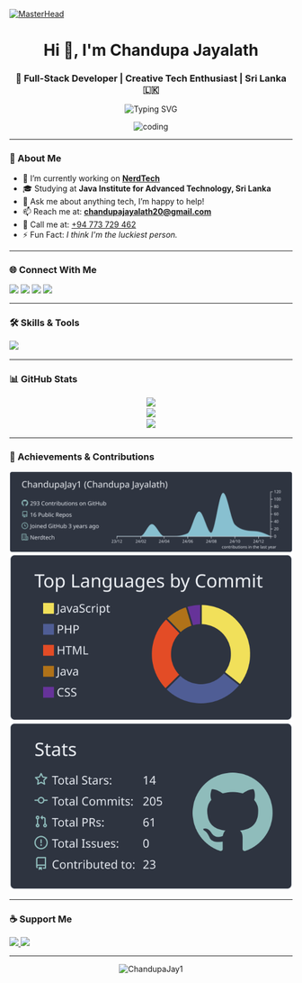 [![MasterHead](https://repository-images.githubusercontent.com/588181932/e36ec678-7984-4cdd-8e4c-a3932772ff8e)](https://nerdtechlk.com)

<h1 align="center">Hi 👋, I'm Chandupa Jayalath</h1>
<h3 align="center">🚀 Full-Stack Developer | Creative Tech Enthusiast | Sri Lanka 🇱🇰</h3>

<p align="center">
  <img src="https://readme-typing-svg.herokuapp.com?font=Fira+Code&duration=3000&pause=1000&color=58A6FF&center=true&vCenter=true&width=435&lines=Frontend+%2F+Backend+Developer;UI%2FUX+Designer+%7C+Tech+Lover;Building+web+%26+mobile+apps;Always+learning+new+things" alt="Typing SVG" />
</p>

<p align="center">
  <img src="https://media.giphy.com/media/WUlplcMpOCEmTGBtBW/giphy.gif" width="400" alt="coding" />
</p>

---

### 🧠 About Me

- 🔭 I’m currently working on [**NerdTech**](https://nerdtechlk.com)
- 🎓 Studying at **Java Institute for Advanced Technology, Sri Lanka**
- 💬 Ask me about anything tech, I’m happy to help!
- 📫 Reach me at: **chandupajayalath20@gmail.com**
- 📱 Call me at: [+94 773 729 462](tel:+94773729462)
- ⚡ Fun Fact: *I think I'm the luckiest person.*

---

### 🌐 Connect With Me

<p align="left">
  <a href="https://twitter.com/Chandupa123" target="_blank"><img src="https://img.shields.io/badge/X-000000?style=for-the-badge&logo=x&logoColor=white" /></a>
  <a href="https://facebook.com/chandupajayalath2" target="_blank"><img src="https://img.shields.io/badge/Facebook-1877F2?style=for-the-badge&logo=facebook&logoColor=white" /></a>
  <a href="https://instagram.com/chandupa_music" target="_blank"><img src="https://img.shields.io/badge/Instagram-E4405F?style=for-the-badge&logo=instagram&logoColor=white" /></a>
  <a href="https://www.youtube.com/@chandupajayalath" target="_blank"><img src="https://img.shields.io/badge/YouTube-FF0000?style=for-the-badge&logo=youtube&logoColor=white" /></a>
</p>

---

### <h3 align="left">🛠️ Skills & Tools</h3>
<p align="left">
  <img src="https://skillicons.dev/icons?i=html,css,js,bootstrap,php,mysql,mongodb,nodejs,react,arduino,git,firebase,illustrator,photoshop,unity" />
</p>

---

### 📊 GitHub Stats

<p align="center">
  <img src="https://github-readme-streak-stats.herokuapp.com/?user=ChandupaJay1&theme=tokyonight&hide_border=true" />
  <br/>
  <img src="https://github-readme-stats.vercel.app/api?username=ChandupaJay1&show_icons=true&theme=tokyonight&hide_border=true" />
  <br/>
  <img src="https://github-readme-stats.vercel.app/api/top-langs/?username=ChandupaJay1&layout=compact&theme=tokyonight&hide_border=true" />
</p>

---

### 🎯 Achievements & Contributions

[![](https://raw.githubusercontent.com/ChandupaJay1/ChandupaJay12/master/profile-summary-card-output/nord_dark/0-profile-details.svg)](https://github.com/vn7n24fzkq/github-profile-summary-cards)
[![](https://raw.githubusercontent.com/ChandupaJay1/ChandupaJay12/master/profile-summary-card-output/nord_dark/2-most-commit-language.svg)](https://github.com/vn7n24fzkq/github-profile-summary-cards)
[![](https://raw.githubusercontent.com/ChandupaJay1/ChandupaJay12/master/profile-summary-card-output/nord_dark/3-stats.svg)](https://github.com/vn7n24fzkq/github-profile-summary-cards)

---

### ☕ Support Me

<p>
  <a href="https://www.buymeacoffee.com/chandupa" target="_blank">
    <img src="https://img.shields.io/badge/Buy%20Me%20a%20Coffee-FFDD00?style=for-the-badge&logo=buy-me-a-coffee&logoColor=black" />
  </a>
  <a href="https://ko-fi.com/chandupajayalath" target="_blank">
    <img src="https://img.shields.io/badge/Ko--fi-F16061?style=for-the-badge&logo=ko-fi&logoColor=white" />
  </a>
</p>

---

<p align="center">
  <img src="https://komarev.com/ghpvc/?username=ChandupaJay1&label=Profile%20Views&color=4caf50&style=flat" alt="ChandupaJay1" />
</p>
